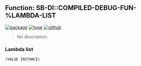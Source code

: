 ## Function: SB-DI::COMPILED-DEBUG-FUN-%LAMBDA-LIST
[![package](https://img.shields.io/badge/Package-SB--DI-5f9ea0.svg?style=social&colorA=999999)](../) [![type](https://img.shields.io/badge/Type-Function-5f9ea0.svg?style=social&colorA=999999)](../#function) [![github](https://img.shields.io/badge/GitHub-View_the_source-5f9ea0.svg?style=social&colorA=999999&logo=github)](https://github.com/sbcl/sbcl/blob/master/src/code/debug-int.lisp/) 

> No description.

### Lambda list
```
(VALUE INSTANCE)
```
